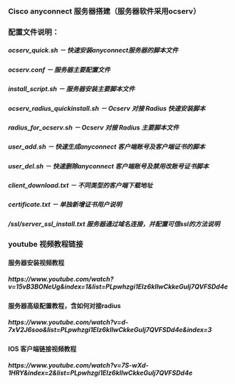 <h3>Cisco anyconnect 服务器搭建（服务器软件采用ocserv）</h3>
<h3>配置文件说明：</h3>
<h5>ocserv_quick.sh － 快速安装anyconnect服务器的脚本文件</h5>
<h5>ocserv.conf － 服务器主要配置文件</h5>
<h5>install_script.sh － 服务器安装主要脚本文件</h5>
<h5>ocserv_radius_quickinstall.sh － Ocserv 对接 Radius 快速安装脚本</h5>
<h5>radius_for_ocserv.sh － Ocserv 对接 Radius 主要脚本文件</h5>
<h5>user_add.sh － 快速生成anyconnect 客户端账号及客户端证书的脚本</h5>
<h5>user_del.sh － 快速删除anyconnect 客户端账号及禁用改账号证书脚本</h5>
<h5>client_download.txt － 不同类型的客户端下载地址</h5>
<h5>certificate.txt － 单独新增证书用户说明</h5>
<h5>/ssl/server_ssl_install.txt 服务器通过域名连接，并配置可信ssl的方法说明</h5>

<h3>youtube 视频教程链接</h3>
<h4>服务器安装视频教程</h4>
<h5>https://www.youtube.com/watch?v=15vB3BONeUg&index=1&list=PLpwhzgi1EIz6kIIwCkkeGuIj7QVFSDd4e</h5>
<h4>服务器高级配置教程，含如何对接radius</h4>
<h5>https://www.youtube.com/watch?v=d-7xV2J6soo&list=PLpwhzgi1EIz6kIIwCkkeGuIj7QVFSDd4e&index=3</h5>
<h4>IOS 客户端链接视频教程</h4>
<h5>https://www.youtube.com/watch?v=7S-wXd-1HRY&index=2&list=PLpwhzgi1EIz6kIIwCkkeGuIj7QVFSDd4e</h5>
